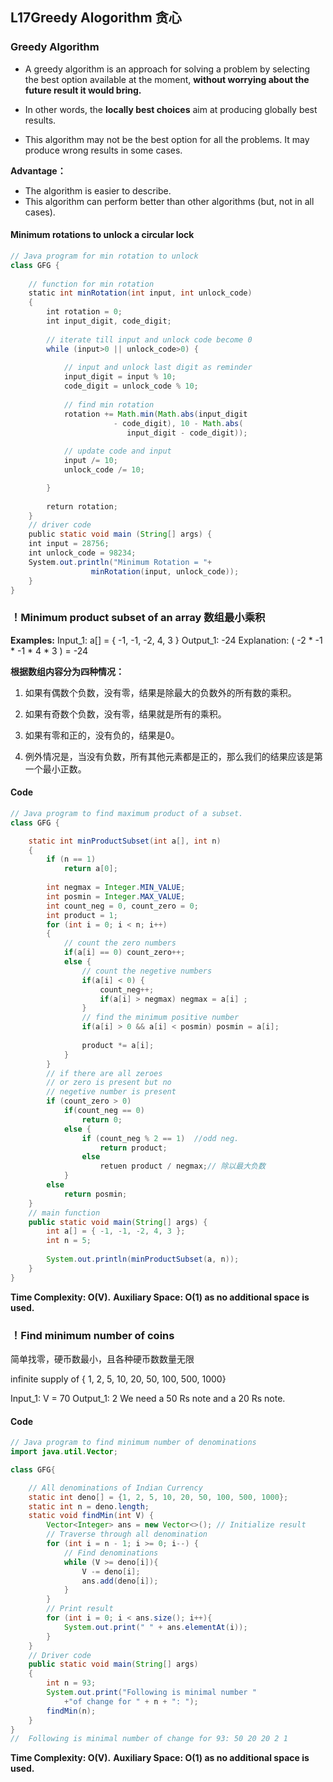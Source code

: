 ## L17Greedy Alogorithm 贪心

### Greedy Algorithm

- A greedy algorithm is an approach for solving a problem by selecting the best option available at the moment, **without worrying about the future result it would bring.** 

- In other words, the **locally best choices** aim at producing globally best results.
- This algorithm may not be the best option for all the problems.  It may produce wrong results in some cases.

**Advantage：**

- The algorithm is easier to describe.
- This algorithm can perform better than other algorithms (but, not in all cases).

#### **Minimum rotations to unlock a circular lock**

```java
// Java program for min rotation to unlock
class GFG {
  
    // function for min rotation
    static int minRotation(int input, int unlock_code)
    {
        int rotation = 0;
        int input_digit, code_digit;
  
        // iterate till input and unlock code become 0
        while (input>0 || unlock_code>0) {
 
            // input and unlock last digit as reminder
            input_digit = input % 10;
            code_digit = unlock_code % 10;
  
            // find min rotation
            rotation += Math.min(Math.abs(input_digit
                       - code_digit), 10 - Math.abs(
                          input_digit - code_digit));
  
            // update code and input
            input /= 10;
            unlock_code /= 10;

        }
  
        return rotation;
    }
    // driver code
    public static void main (String[] args) {
    int input = 28756;
    int unlock_code = 98234;
    System.out.println("Minimum Rotation = "+
                  minRotation(input, unlock_code));
    }
}

```

### ！Minimum product subset of an array 数组最小乘积

**Examples:** 
Input_1: a[] = { -1, -1, -2, 4, 3 } 
Output_1: -24 
Explanation: ( -2 * -1 * -1 * 4 * 3 ) = -24 

**根据数组内容分为四种情况：**

1. 如果有偶数个负数，没有零，结果是除最大的负数外的所有数的乘积。

2. 如果有奇数个负数，没有零，结果就是所有的乘积。

3. 如果有零和正的，没有负的，结果是0。

4. 例外情况是，当没有负数，所有其他元素都是正的，那么我们的结果应该是第一个最小正数。

#### Code

```java
// Java program to find maximum product of a subset.
class GFG {

	static int minProductSubset(int a[], int n)
	{
		if (n == 1)
			return a[0];
	
		int negmax = Integer.MIN_VALUE;
		int posmin = Integer.MAX_VALUE;
		int count_neg = 0, count_zero = 0;
		int product = 1;
		for (int i = 0; i < n; i++)
		{
			// count the zero numbers 
			if(a[i] == 0) count_zero++;
			else {
				// count the negetive numbers
		       	if(a[i] < 0) {
					count_neg++;
					if(a[i] > negmax) negmax = a[i] ;
				}
				// find the minimum positive number
				if(a[i] > 0 && a[i] < posmin) posmin = a[i];
                
				product *= a[i];
			}
		}
		// if there are all zeroes
		// or zero is present but no
		// negetive number is present
		if (count_zero > 0)
			if(count_neg == 0)
				return 0;
			else {
				if (count_neg % 2 == 1)  //odd neg. 
					return product;
				else 
					retuen product / negmax;// 除以最大负数
			}
		else
			return posmin;
	}
	// main function
	public static void main(String[] args) {
		int a[] = { -1, -1, -2, 4, 3 };
		int n = 5;
		
		System.out.println(minProductSubset(a, n));
	}
}
```

**Time Complexity: O(V).**
**Auxiliary Space: O(1) as no additional space is used.**

### ！Find minimum number of coins

简单找零，硬币数最小，且各种硬币数数量无限

infinite supply of { 1, 2, 5, 10, 20, 50, 100, 500, 1000} 

Input_1: V = 70 
Output_1: 2 
We need a 50 Rs note and a 20 Rs note. 

#### Code

```java
// Java program to find minimum number of denominations
import java.util.Vector;

class GFG{

	// All denominations of Indian Currency
	static int deno[] = {1, 2, 5, 10, 20, 50, 100, 500, 1000};
	static int n = deno.length;
	static void findMin(int V) {
		Vector<Integer> ans = new Vector<>(); // Initialize result
		// Traverse through all denomination
		for (int i = n - 1; i >= 0; i--) {
			// Find denominations
			while (V >= deno[i]){
				V -= deno[i];
				ans.add(deno[i]);
			}
		}
		// Print result
		for (int i = 0; i < ans.size(); i++){
			System.out.print(" " + ans.elementAt(i));
		}
	}
	// Driver code
	public static void main(String[] args)
	{
		int n = 93;
		System.out.print("Following is minimal number "
			+"of change for " + n + ": ");
		findMin(n);
	}
}
//  Following is minimal number of change for 93: 50 20 20 2 1
```

**Time Complexity: O(V).**
**Auxiliary Space: O(1) as no additional space is used.**

